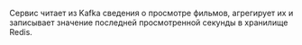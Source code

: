 Сервис читает из Kafka сведения о просмотре фильмов, агрегирует их и записывает
значение последней просмотренной секунды в хранилище Redis.